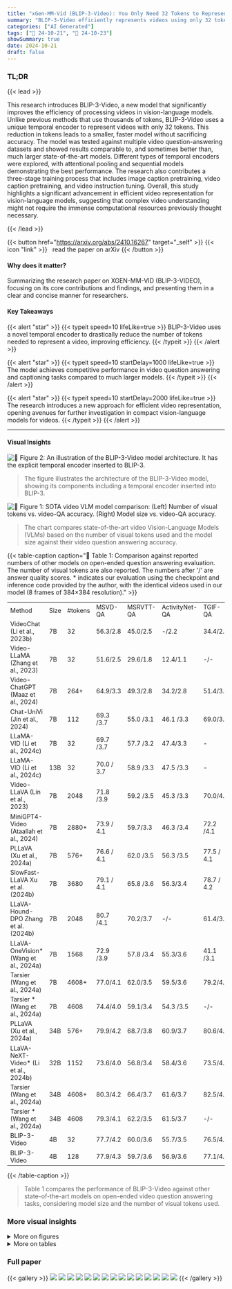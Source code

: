 ```yaml
---
title: "xGen-MM-Vid (BLIP-3-Video): You Only Need 32 Tokens to Represent a Video Even in VLMs"
summary: "BLIP-3-Video efficiently represents videos using only 32 tokens, achieving state-of-the-art accuracy in video question answering and captioning tasks with a smaller model size."
categories: ["AI Generated"]
tags: ["🔖 24-10-21", "🤗 24-10-23"]
showSummary: true
date: 2024-10-21
draft: false
---
```


### TL;DR


{{< lead >}}

This research introduces BLIP-3-Video, a new model that significantly improves the efficiency of processing videos in vision-language models.  Unlike previous methods that use thousands of tokens, BLIP-3-Video uses a unique temporal encoder to represent videos with only 32 tokens.  This reduction in tokens leads to a smaller, faster model without sacrificing accuracy.  The model was tested against multiple video question-answering datasets and showed results comparable to, and sometimes better than, much larger state-of-the-art models.  Different types of temporal encoders were explored, with attentional pooling and sequential models demonstrating the best performance.  The research also contributes a three-stage training process that includes image caption pretraining, video caption pretraining, and video instruction tuning.  Overall, this study highlights a significant advancement in efficient video representation for vision-language models, suggesting that complex video understanding might not require the immense computational resources previously thought necessary.

{{< /lead >}}


{{< button href="https://arxiv.org/abs/2410.16267" target="_self" >}}
{{< icon "link" >}} &nbsp; read the paper on arXiv
{{< /button >}}

#### Why does it matter?
Summarizing the research paper on XGEN-MM-VID (BLIP-3-VIDEO), focusing on its core contributions and findings, and presenting them in a clear and concise manner for researchers.
#### Key Takeaways

{{< alert "star" >}}
{{< typeit speed=10 lifeLike=true >}} BLIP-3-Video uses a novel temporal encoder to drastically reduce the number of tokens needed to represent a video, improving efficiency. {{< /typeit >}}
{{< /alert >}}

{{< alert "star" >}}
{{< typeit speed=10 startDelay=1000 lifeLike=true >}} The model achieves competitive performance in video question answering and captioning tasks compared to much larger models. {{< /typeit >}}
{{< /alert >}}

{{< alert "star" >}}
{{< typeit speed=10 startDelay=2000 lifeLike=true >}} The research introduces a new approach for efficient video representation, opening avenues for further investigation in compact vision-language models for videos.   {{< /typeit >}}
{{< /alert >}}

------
#### Visual Insights



![](figures/figures_2_0.png "🔼 Figure 2: An illustration of the BLIP-3-Video model architecture. It has the explicit temporal encoder inserted to BLIP-3.")

> The figure illustrates the architecture of the BLIP-3-Video model, showing its components including a temporal encoder inserted into BLIP-3.





![](charts/charts_1_0.png "🔼 Figure 1: SOTA video VLM model comparison: (Left) Number of visual tokens vs. video-QA accuracy. (Right) Model size vs. video-QA accuracy.")

> The chart compares state-of-the-art video Vision-Language Models (VLMs) based on the number of visual tokens used and the model size against their video question answering accuracy.





{{< table-caption caption="🔽 Table 1: Comparison against reported numbers of other models on open-ended question answering evaluation. The number of visual tokens are also reported. The numbers after '/' are answer quality scores. * indicates our evaluation using the checkpoint and inference code provided by the author, with the identical videos used in our model (8 frames of 384×384 resolution)." >}}
<table id='0' style='font-size:14px'><tr><td>Method</td><td>Size</td><td>#tokens</td><td>MSVD-QA</td><td>MSRVTT-QA</td><td>ActivityNet-QA</td><td>TGIF-QA</td></tr><tr><td>VideoChat (Li et al., 2023b)</td><td>7B</td><td>32</td><td>56.3/2.8</td><td>45.0/2.5</td><td>-/2.2</td><td>34.4/2.3</td></tr><tr><td>Video-LLaMA (Zhang et al., 2023)</td><td>7B</td><td>32</td><td>51.6/2.5</td><td>29.6/1.8</td><td>12.4/1.1</td><td>-/-</td></tr><tr><td>Video-ChatGPT (Maaz et al., 2024)</td><td>7B</td><td>264+</td><td>64.9/3.3</td><td>49.3/2.8</td><td>34.2/2.8</td><td>51.4/3.0</td></tr><tr><td>Chat-UniVi (Jin et al., 2024)</td><td>7B</td><td>112</td><td>69.3 /3.7</td><td>55.0 /3.1</td><td>46.1 /3.3</td><td>69.0/3.8</td></tr><tr><td>LLaMA-VID (Li et al., 2024c)</td><td>7B</td><td>32</td><td>69.7 /3.7</td><td>57.7 /3.2</td><td>47.4/3.3</td><td>-</td></tr><tr><td>LLaMA-VID (Li et al., 2024c)</td><td>13B</td><td>32</td><td>70.0 / 3.7</td><td>58.9 /3.3</td><td>47.5 /3.3</td><td>-</td></tr><tr><td>Video-LLaVA (Lin et al., 2023)</td><td>7B</td><td>2048</td><td>71.8 /3.9</td><td>59.2 /3.5</td><td>45.3 /3.3</td><td>70.0/4.0</td></tr><tr><td>MiniGPT4- Video (Ataallah et al., 2024)</td><td>7B</td><td>2880+</td><td>73.9 / 4.1</td><td>59.7/3.3</td><td>46.3 /3.4</td><td>72.2 /4.1</td></tr><tr><td>PLLaVA (Xu et al., 2024a)</td><td>7B</td><td>576+</td><td>76.6 / 4.1</td><td>62.0 /3.5</td><td>56.3 /3.5</td><td>77.5 / 4.1</td></tr><tr><td>SlowFast-LLaVA Xu et al. (2024b)</td><td>7B</td><td>3680</td><td>79.1 / 4.1</td><td>65.8 /3.6</td><td>56.3/3.4</td><td>78.7 / 4.2</td></tr><tr><td>LLaVA-Hound-DPO Zhang et al. (2024b)</td><td>7B</td><td>2048</td><td>80.7 /4.1</td><td>70.2/3.7</td><td>-/-</td><td>61.4/3.5</td></tr><tr><td>LLaVA-OneVision* (Wang et al., 2024a)</td><td>7B</td><td>1568</td><td>72.9 /3.9</td><td>57.8 /3.4</td><td>55.3/3.6</td><td>41.1 /3.1</td></tr><tr><td>Tarsier (Wang et al., 2024a)</td><td>7B</td><td>4608+</td><td>77.0/4.1</td><td>62.0/3.5</td><td>59.5/3.6</td><td>79.2/4.2</td></tr><tr><td>Tarsier * (Wang et al., 2024a)</td><td>7B</td><td>4608</td><td>74.4/4.0</td><td>59.1/3.4</td><td>54.3 /3.5</td><td>-/-</td></tr><tr><td>PLLaVA (Xu et al., 2024a)</td><td>34B</td><td>576+</td><td>79.9/4.2</td><td>68.7/3.8</td><td>60.9/3.7</td><td>80.6/4.3</td></tr><tr><td>LLaVA-NeXT-Video* (Li et al., 2024b)</td><td>32B</td><td>1152</td><td>73.6/4.0</td><td>56.8/3.4</td><td>58.4/3.6</td><td>73.5/4.1</td></tr><tr><td>Tarsier (Wang et al., 2024a)</td><td>34B</td><td>4608+</td><td>80.3/4.2</td><td>66.4/3.7</td><td>61.6/3.7</td><td>82.5/4.4</td></tr><tr><td>Tarsier * (Wang et al., 2024a)</td><td>34B</td><td>4608</td><td>79.3/4.1</td><td>62.2/3.5</td><td>61.5/3.7</td><td>-/-</td></tr><tr><td>BLIP-3-Video</td><td>4B</td><td>32</td><td>77.7/4.2</td><td>60.0/3.6</td><td>55.7/3.5</td><td>76.5/4.3</td></tr><tr><td>BLIP-3-Video</td><td>4B</td><td>128</td><td>77.9/4.3</td><td>59.7/3.6</td><td>56.9/3.6</td><td>77.1/4.3</td></tr></table>{{< /table-caption >}}

> Table 1 compares the performance of BLIP-3-Video against other state-of-the-art models on open-ended video question answering tasks, considering model size and the number of visual tokens used.



### More visual insights

<details>
<summary>More on figures
</summary>


![](figures/figures_3_0.png "🔼 Figure 3: Visually comparing different types of temporal encoders we explored in our model architecture. (c) and (d) are particularly effective, as we discuss further in the experiments.")

> Figure 3 visually compares four different types of temporal encoders used in the BLIP-3-Video model architecture, highlighting the attentional pooling and sequential model as particularly effective.


![](figures/figures_7_0.png "🔼 Figure 1: SOTA video VLM model comparison: (Left) Number of visual tokens vs. video-QA accuracy. (Right) Model size vs. video-QA accuracy.")

> The figure compares state-of-the-art video VLMs in terms of their video question answering accuracy against the number of visual tokens used and model size.


![](figures/figures_7_1.png "🔼 Figure 1: SOTA video VLM model comparison: (Left) Number of visual tokens vs. video-QA accuracy. (Right) Model size vs. video-QA accuracy.")

> The figure compares state-of-the-art video Vision-Language Models in terms of their size, number of visual tokens, and video question answering accuracy.


![](figures/figures_7_2.png "🔼 Figure 1: SOTA video VLM model comparison: (Left) Number of visual tokens vs. video-QA accuracy. (Right) Model size vs. video-QA accuracy.")

> The figure compares state-of-the-art video VLMs in terms of model size, number of visual tokens, and video question answering accuracy.


![](figures/figures_7_3.png "🔼 Figure 1: SOTA video VLM model comparison: (Left) Number of visual tokens vs. video-QA accuracy. (Right) Model size vs. video-QA accuracy.")

> The figure compares state-of-the-art video VLMs in terms of video question answering accuracy against the number of visual tokens and model size.


![](figures/figures_8_0.png "🔼 Figure 4: Example video captioning results on Mira dataset, formed in question-answering style.")

> The figure shows example video captioning results from the BLIP-3-Video model and compares its performance against Tarsier and LLaVA-OneVision on the Mira dataset, highlighting differences in caption quality and hallucination rates.


![](figures/figures_8_1.png "🔼 Figure 4: Example video captioning results on Mira dataset, formed in question-answering style.")

> The figure shows example video captioning results of three different models on the Mira dataset, presented in a question-answering format, comparing the models' outputs with the ground truth captions.


![](figures/figures_8_2.png "🔼 Figure 1: SOTA video VLM model comparison: (Left) Number of visual tokens vs. video-QA accuracy. (Right) Model size vs. video-QA accuracy.")

> The figure compares state-of-the-art video VLMs in terms of their video question answering accuracy, number of visual tokens, and model size.


![](figures/figures_8_3.png "🔼 Figure 1: SOTA video VLM model comparison: (Left) Number of visual tokens vs. video-QA accuracy. (Right) Model size vs. video-QA accuracy.")

> The figure compares state-of-the-art video VLMs in terms of the number of visual tokens used versus video question answering accuracy and model size.


![](figures/figures_14_0.png "🔼 Figure 1: SOTA video VLM model comparison: (Left) Number of visual tokens vs. video-QA accuracy. (Right) Model size vs. video-QA accuracy.")

> The figure compares state-of-the-art video Vision-Language Models in terms of their video question answering accuracy against the number of visual tokens used and model size.


![](figures/figures_14_1.png "🔼 Figure 1: SOTA video VLM model comparison: (Left) Number of visual tokens vs. video-QA accuracy. (Right) Model size vs. video-QA accuracy.")

> The figure shows a comparison of state-of-the-art video Vision-Language Models in terms of the number of visual tokens used and model size against video question answering accuracy.


![](figures/figures_15_0.png "🔼 Figure 1: SOTA video VLM model comparison: (Left) Number of visual tokens vs. video-QA accuracy. (Right) Model size vs. video-QA accuracy.")

> The figure compares state-of-the-art video Vision-Language Models in terms of their video question answering accuracy against the number of visual tokens used and their model sizes.


![](figures/figures_15_1.png "🔼 Figure 1: SOTA video VLM model comparison: (Left) Number of visual tokens vs. video-QA accuracy. (Right) Model size vs. video-QA accuracy.")

> The figure shows a comparison of state-of-the-art video vision-language models in terms of their size, number of visual tokens, and video question answering accuracy.


</details>




<details>
<summary>More on tables
</summary>


{{< table-caption caption="🔽 Table 2: Comparison against reported numbers of other models on multiple choice question-answering (MCQ) benchmark." >}}
<table id='2' style='font-size:16px'><tr><td>Method</td><td>Size</td><td>#tokens</td><td>NExT-QA</td></tr><tr><td>LangRepo (Kahatapitiya et al., 2024)</td><td>7B</td><td>3136+</td><td>54.6</td></tr><tr><td>LangRepo (Kahatapitiya et al., 2024)</td><td>12B</td><td>3136+</td><td>60.9</td></tr><tr><td>Tarsier (Wang et al., 2024a)</td><td>7B</td><td>4608+</td><td>71.6</td></tr><tr><td>LLoVi (Zhang et al., 2024a)</td><td>157B</td><td>1000s</td><td>67.7</td></tr><tr><td>IG- VLM (Kim et al., 2024)</td><td>34B</td><td>1536+</td><td>70.9</td></tr><tr><td>VideoAgent (Wang et al., 2024b)</td><td>GPT-4</td><td>2091+</td><td>71.3</td></tr><tr><td>VideoTree (Wang et al., 2024c)</td><td>GPT-4</td><td>3978+</td><td>73.5</td></tr><tr><td>Tarsier (Wang et al., 2024a)</td><td>34B</td><td>4608+</td><td>79.2</td></tr><tr><td>BLIP-3-Video</td><td>4B</td><td>32</td><td>76.4</td></tr><tr><td>BLIP-3-Video</td><td>4B</td><td>128</td><td>77.1</td></tr></table>{{< /table-caption >}}

> Table 2 compares the performance of BLIP-3-Video against other models on multiple-choice video question answering tasks, showing its accuracy using different numbers of tokens.


{{< table-caption caption="🔽 Table 3: Ablations comparing different temporal encoders: 128 tokens. *A slightly different training recipe using a subset of the entire dataset (without Mira data) was used for the ablations." >}}
<table id='6' style='font-size:16px'><tr><td>Encoder</td><td>MSVD-QA</td><td>TGIF-QA</td><td>ActivityNet-QA</td><td>NExT-QA</td></tr><tr><td>1 frame</td><td>71.49/4.01</td><td>72.74/ 4.16</td><td>51.83 /3.39</td><td>72.79</td></tr><tr><td>Mean pooling</td><td>76.75 / 4.17</td><td>77.01 /4.30</td><td>55.89 / 3.53</td><td>76.24</td></tr><tr><td>Transformer</td><td>76.24 /4.15</td><td>76.33 / 4.28</td><td>55.59 / 3.50</td><td>76.34</td></tr><tr><td>Vanilla Token Turing Machine</td><td>76.42 / 4.15</td><td>75.80 / 4.26</td><td>54.45 /3.48</td><td>75.42</td></tr><tr><td>Ours (Space-time)</td><td>77.49 / 4.18</td><td>76.90 / 4.29</td><td>56.94 / 3.56</td><td>76.27</td></tr><tr><td>Ours (Sequential)</td><td>77.86 / 4.20</td><td>77.10/ 4.31</td><td>56.66 /3.56</td><td>77.07</td></tr></table>{{< /table-caption >}}

> Table 3 shows the ablation study comparing different temporal encoders in terms of question-answering accuracy on four datasets, using 128 tokens for each video.


{{< table-caption caption="🔽 Table 4: Ablations comparing different pooling strategies for 32 tokens." >}}
<table id='0' style='font-size:18px'><tr><td>Encoder</td><td>MSVD-QA</td><td># tokens</td><td>MSVD-QA</td><td>TGIF-QA</td><td>NExT-QA</td></tr><tr><td>Space-time pooling (4*8)</td><td>76.04</td><td>16 tokens</td><td>76.17/4.16</td><td>76.19 / 4.28</td><td>75.8</td></tr><tr><td>Per-frame (4*8)</td><td>76.78</td><td>32 tokens</td><td>77.11 / 4.17</td><td>77.07 / 4.30</td><td>76.4</td></tr><tr><td>Ours (Space-time)</td><td>77.71</td><td>128 tokens</td><td>77.86 / 4.20</td><td>77.10 / 4.31</td><td>77.07</td></tr><tr><td>Ours (Sequential)</td><td>77.11</td><td>256 tokens</td><td>77.67 / 4.18</td><td>77.35 / 4.31</td><td>77.06</td></tr></table>{{< /table-caption >}}

> The table compares different pooling strategies for 32 tokens, showing their effects on MSVD-QA, TGIF-QA, and NEXT-QA.


{{< table-caption caption="🔽 Table 6: Video caption evaluation results using 8 frames. We employ VideoChatGPT's LLM evaluation and report Average Accuracy / Average Score in this table. The ‘captioning-only model’ was trained only using Mira video caption data (without QA data), making it specialized for the captioning." >}}
<table id='13' style='font-size:18px'><tr><td>Method</td><td>Size</td><td># tokens</td><td>MSVD-Cap</td><td>MSRVTT-Cap</td><td>Mira-Cap</td></tr><tr><td>LLaVA-One Vision</td><td>7B</td><td>1152</td><td>61.62 / 3.31</td><td>38.60 /2.71</td><td>48.83 / 3.10</td></tr><tr><td>Tarsier</td><td>7B</td><td>4608</td><td>62.26 / 3.37</td><td>40.27 /2.77</td><td>40.55 / 2.87</td></tr><tr><td>BLIP-3-Video</td><td>4B</td><td>32</td><td>63.59 / 3.38</td><td>42.06 / 2.82</td><td>80.67 / 3.96</td></tr><tr><td>BLIP-3-Video</td><td>4B</td><td>128</td><td>64.17 / 3.41</td><td>43.05 / 2.85</td><td>81.13 / 3.97</td></tr><tr><td>BLIP-3- Video (captioning-only model)</td><td>4B</td><td>128</td><td>69.50 / 3.52</td><td>50.45 / 2.98</td><td>81.76 / 4.00</td></tr></table>{{< /table-caption >}}

> Table 6 compares the video captioning performance of BLIP-3-Video with other state-of-the-art models on MSVD-Caption, MSRVTT-Caption, and Mira-Cap datasets, showing BLIP-3-Video's superior performance despite its smaller size and fewer visual tokens.


</details>


### Full paper

{{< gallery >}}
<img src="paper_images/1.png" class="grid-w50 md:grid-w33 xl:grid-w25" />
<img src="paper_images/2.png" class="grid-w50 md:grid-w33 xl:grid-w25" />
<img src="paper_images/3.png" class="grid-w50 md:grid-w33 xl:grid-w25" />
<img src="paper_images/4.png" class="grid-w50 md:grid-w33 xl:grid-w25" />
<img src="paper_images/5.png" class="grid-w50 md:grid-w33 xl:grid-w25" />
<img src="paper_images/6.png" class="grid-w50 md:grid-w33 xl:grid-w25" />
<img src="paper_images/7.png" class="grid-w50 md:grid-w33 xl:grid-w25" />
<img src="paper_images/8.png" class="grid-w50 md:grid-w33 xl:grid-w25" />
<img src="paper_images/9.png" class="grid-w50 md:grid-w33 xl:grid-w25" />
<img src="paper_images/10.png" class="grid-w50 md:grid-w33 xl:grid-w25" />
<img src="paper_images/11.png" class="grid-w50 md:grid-w33 xl:grid-w25" />
<img src="paper_images/12.png" class="grid-w50 md:grid-w33 xl:grid-w25" />
<img src="paper_images/13.png" class="grid-w50 md:grid-w33 xl:grid-w25" />
<img src="paper_images/14.png" class="grid-w50 md:grid-w33 xl:grid-w25" />
<img src="paper_images/15.png" class="grid-w50 md:grid-w33 xl:grid-w25" />
{{< /gallery >}}